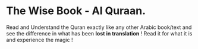 # The Wise Book - Al Quraan.
Read and Understand the Quran exactly like any other Arabic book/text and see the difference in what has been **lost in translation** !
Read it for what it is and experience the magic !
